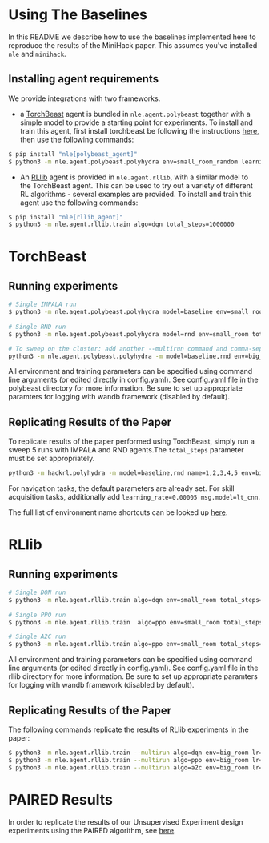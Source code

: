# Using The Baselines

In this README we describe how to use the baselines implemented here to
reproduce the results of the MiniHack paper. This assumes you've installed `nle` and `minihack`.

## Installing agent requirements

We provide integrations with two frameworks.

* a [TorchBeast](https://github.com/facebookresearch/torchbeast) agent is
  bundled in `nle.agent.polybeast` together with a simple model to provide
  a starting point for experiments. To install and train this agent, first
  install torchbeast be following the instructions
  [here](https://github.com/facebookresearch/torchbeast#installing-polybeast),
  then use the following commands:
``` bash
$ pip install "nle[polybeast_agent]"
$ python3 -m nle.agent.polybeast.polyhydra env=small_room_random learning_rate=0.0001 use_lstm=true total_steps=1000000
```

* An [RLlib](https://github.com/ray-project/ray#rllib-quick-start) agent is
  provided in `nle.agent.rllib`, with a similar model to the TorchBeast agent.
  This can be used to try out a variety of different RL algorithms - several
  examples are provided. To install and train this agent use the following
  commands:
```bash
$ pip install "nle[rllib_agent]"
$ python3 -m nle.agent.rllib.train algo=dqn total_steps=1000000
```

# TorchBeast

## Running experiments

```bash
# Single IMPALA run
$ python3 -m nle.agent.polybeast.polyhydra model=baseline env=small_room total_steps=1000000
 
# Single RND run
$ python3 -m nle.agent.polybeast.polyhydra model=rnd env=small_room total_steps=1000000

# To sweep on the cluster: add another --multirun command and comma-separate values
python3 -m nle.agent.polybeast.polyhydra -m model=baseline,rnd env=big_room_random,big_room_monster total_steps=10000000
```

All environment and training parameters can be specified using command line arguments (or edited directly in config.yaml). See config.yaml file in the polybeast directory for more information. Be sure to set up appropriate paramters for logging with wandb framework (disabled by default).

## Replicating Results of the Paper

To replicate results of the paper performed using TorchBeast, simply run a sweep 5 runs with IMPALA and RND agents.The `total_steps` parameter must be set appropriately.

```bash
python3 -m hackrl.polyhydra -m model=baseline,rnd name=1,2,3,4,5 env=big_room_random,big_room_monster total_steps=10000000
```

For navigation tasks, the default parameters are already set. For skill acquisition tasks, additionally add `learning_rate=0.00005 msg.model=lt_cnn`.

The full list of environment name shortcuts can be looked up [here](./env_names.yaml).

# RLlib

## Running experiments

```bash
# Single DQN run
$ python3 -m nle.agent.rllib.train algo=dqn env=small_room total_steps=1000000 dqn.buffer_size=500000
 
# Single PPO run
$ python3 -m nle.agent.rllib.train  algo=ppo env=small_room total_steps=1000000 ppo.entropy_coeff=0.0001

# Single A2C run
$ python3 -m nle.agent.rllib.train algo=ppo env=small_room total_steps=1000000 a2c.entropy_coeff=0.0001
```

All environment and training parameters can be specified using command line arguments (or edited directly in config.yaml). See config.yaml file in the rllib directory for more information. Be sure to set up appropriate paramters for logging with wandb framework (disabled by default).


## Replicating Results of the Paper

The following commands replicate the results of RLlib experiments in the paper:

```bash
$ python3 -m nle.agent.rllib.train --multirun algo=dqn env=big_room lr=0.000001 seed=0,1,2,3,4 total_steps=10000000
$ python3 -m nle.agent.rllib.train --multirun algo=ppo env=big_room lr=0.00001 seed=0,1,2,3,4 total_steps=10000000
$ python3 -m nle.agent.rllib.train --multirun algo=a2c env=big_room lr=0.00001 seed=0,1,2,3,4 total_steps=10000000
```

# PAIRED Results

In order to replicate the results of our Unsupervised Experiment design experiments using the PAIRED algorithm, see [here](https://github.com/anonymouscollective/minihack-ued).

